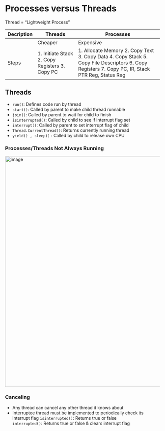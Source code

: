 # Processes versus Threads
Thread = “Lightweight Process”

| Decription  | Threads     |  Processes  |
| ----------- | ----------- | ----------- |
|             | Cheaper     |  Expensive  |
| Steps       | 1. Initiate Stack 2. Copy Registers 3. Copy PC | 1. Allocate Memory 2. Copy Text 3. Copy Data 4. Copy Stack 5. Copy File Descriptors 6. Copy Registers 7. Copy PC, IR, Stack PTR Reg, Status Reg   |

## Threads
- ```run()```: Defines code run by thread
- ```start()```: Called by parent to make child thread runnable
- ```join()```: Called by parent to wait for child to finish
- ```isinterrupted()```: Called by child to see if interrupt flag set
- ```interrupt()```: Called by parent to set interrupt flag of child
- ```Thread.CurrentThread()```: Returns currently running thread
- ```yield() , sleep()``` : Called by child to release own CPU

### Processes/Threads Not Always Running
<img width="753" alt="image" src="https://user-images.githubusercontent.com/74788199/218559840-8f0ddccd-f540-4933-9a31-d881cf505ab4.png">

### Canceling
- Any thread can cancel any other thread it knows about
- Interruptee thread must be implemented to periodically check
its interrupt flag
```isinterrupted()```: Returns true or false <br>
```interrupted()```: Returns true or false & clears interrupt flag
